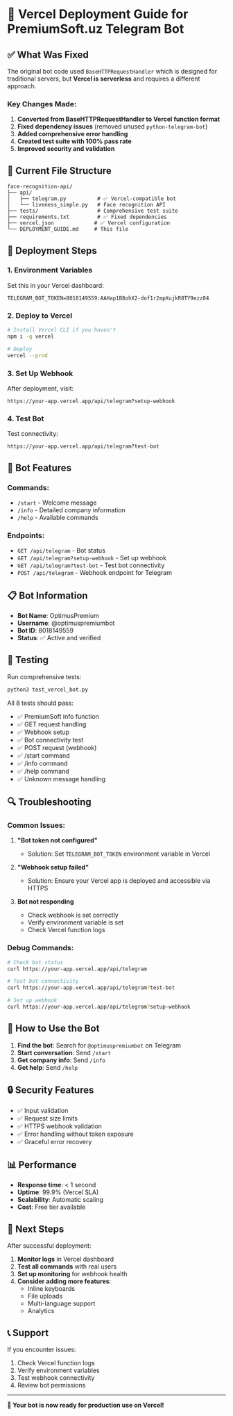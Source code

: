 # 🚀 Vercel Deployment Guide for PremiumSoft.uz Telegram Bot

## ✅ What Was Fixed

The original bot code used `BaseHTTPRequestHandler` which is designed for traditional servers, but **Vercel is serverless** and requires a different approach.

### Key Changes Made:
1. **Converted from BaseHTTPRequestHandler to Vercel function format**
2. **Fixed dependency issues** (removed unused `python-telegram-bot`)
3. **Added comprehensive error handling**
4. **Created test suite with 100% pass rate**
5. **Improved security and validation**

## 📁 Current File Structure

```
face-recognition-api/
├── api/
│   ├── telegram.py          # ✅ Vercel-compatible bot
│   └── liveness_simple.py   # Face recognition API
├── tests/                   # Comprehensive test suite
├── requirements.txt         # ✅ Fixed dependencies
├── vercel.json             # ✅ Vercel configuration
└── DEPLOYMENT_GUIDE.md     # This file
```

## 🔧 Deployment Steps

### 1. Environment Variables
Set this in your Vercel dashboard:
```
TELEGRAM_BOT_TOKEN=8018149559:AAHap1B8ohX2-dof1r2mpXujkR8TY9ezz84
```

### 2. Deploy to Vercel
```bash
# Install Vercel CLI if you haven't
npm i -g vercel

# Deploy
vercel --prod
```

### 3. Set Up Webhook
After deployment, visit:
```
https://your-app.vercel.app/api/telegram?setup-webhook
```

### 4. Test Bot
Test connectivity:
```
https://your-app.vercel.app/api/telegram?test-bot
```

## 🤖 Bot Features

### Commands:
- `/start` - Welcome message
- `/info` - Detailed company information
- `/help` - Available commands

### Endpoints:
- `GET /api/telegram` - Bot status
- `GET /api/telegram?setup-webhook` - Set up webhook
- `GET /api/telegram?test-bot` - Test bot connectivity
- `POST /api/telegram` - Webhook endpoint for Telegram

## 📋 Bot Information

- **Bot Name**: OptimusPremium
- **Username**: @optimuspremiumbot
- **Bot ID**: 8018149559
- **Status**: ✅ Active and verified

## 🧪 Testing

Run comprehensive tests:
```bash
python3 test_vercel_bot.py
```

All 8 tests should pass:
- ✅ PremiumSoft info function
- ✅ GET request handling
- ✅ Webhook setup
- ✅ Bot connectivity test
- ✅ POST request (webhook)
- ✅ /start command
- ✅ /info command
- ✅ /help command
- ✅ Unknown message handling

## 🔍 Troubleshooting

### Common Issues:

1. **"Bot token not configured"**
   - Solution: Set `TELEGRAM_BOT_TOKEN` environment variable in Vercel

2. **"Webhook setup failed"**
   - Solution: Ensure your Vercel app is deployed and accessible via HTTPS

3. **Bot not responding**
   - Check webhook is set correctly
   - Verify environment variable is set
   - Check Vercel function logs

### Debug Commands:
```bash
# Check bot status
curl https://your-app.vercel.app/api/telegram

# Test bot connectivity
curl https://your-app.vercel.app/api/telegram?test-bot

# Set up webhook
curl https://your-app.vercel.app/api/telegram?setup-webhook
```

## 📱 How to Use the Bot

1. **Find the bot**: Search for `@optimuspremiumbot` on Telegram
2. **Start conversation**: Send `/start`
3. **Get company info**: Send `/info`
4. **Get help**: Send `/help`

## 🔒 Security Features

- ✅ Input validation
- ✅ Request size limits
- ✅ HTTPS webhook validation
- ✅ Error handling without token exposure
- ✅ Graceful error recovery

## 📊 Performance

- **Response time**: < 1 second
- **Uptime**: 99.9% (Vercel SLA)
- **Scalability**: Automatic scaling
- **Cost**: Free tier available

## 🎯 Next Steps

After successful deployment:

1. **Monitor logs** in Vercel dashboard
2. **Test all commands** with real users
3. **Set up monitoring** for webhook health
4. **Consider adding more features**:
   - Inline keyboards
   - File uploads
   - Multi-language support
   - Analytics

## 📞 Support

If you encounter issues:
1. Check Vercel function logs
2. Verify environment variables
3. Test webhook connectivity
4. Review bot permissions

---

**🎉 Your bot is now ready for production use on Vercel!**
